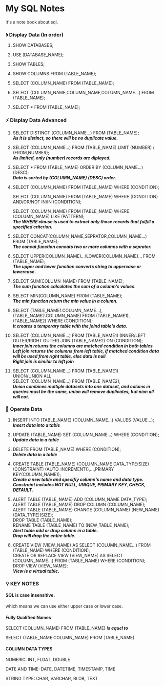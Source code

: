 # My SQL Notes

It's a note book about sql.

### :cyclone: Display Data (In order)

1. SHOW DATABASES;

2. USE (DATABASE_NAME);

3. SHOW TABLES;

4. SHOW COLUMNS FROM (TABLE_NAME);

5. SELECT (COLUMN_NAME) FROM (TABLE_NAME);

6. SELECT (COLUMN_NAME,COLUMN_NAME,COLUMN_NAME...) FROM (TABLE_NAME);

7. SELECT * FROM (TABLE_NAME);


### :zap: Display Data Advanced

1. SELECT DISTINCT (COLUMN_NAME...) FROM (TABLE_NAME);  
    **_As it is distinct, so there will be no duplicate value._**

2. SELECT (COLUMN_NAME...) FROM (TABLE_NAME) LIMIT (NUMBER) / (FROM,NUMBER);  
    **_As limited, only (number) records are diplayed._**

3. SELECT * FROM (TABLE_NAME) ORDER BY (COLUMN_NAME...) (DESC);  
    **_Data is sorted by (COLUMN_NAME) (DESC) order._**

4. SELECT (COLUMN_NAME) FROM (TABLE_NAME) WHERE (CONDITION);

   SELECT (COLUMN_NAME) FROM (TABLE_NAME) WHERE (CONDITION) AND/OR/NOT IN/IN (CONDITION);

   SELECT (COLUMN_NAME) FROM (TABLE_NAME) WHERE (COLUMN_NAME) LIKE (PATTERN);  
    **_The WHERE clause is used to extract only those records that fulfill a specified criterion._**

5. SELECT CONCAT(COLUMN_NAME,SEPRATOR,COLUMN_NAME...) FROM (TABLE_NAME);  
    **_The concat function concats two or more columns with a seprator._**

6. SELECT UPPER(COLUMN_NAME).../LOWER(COLUMN_NAME)... FROM (TABLE_NAME);  
    **_The upper and lower function converts string to uppercase or lowercase._**

7. SELECT SUM(COLUMN_NAME) FROM (TABLE_NAME);  
    **_The sum function calculates the sum of a column's values._**

8. SELECT MIN(COLUMN_NAME) FROM (TABLE_NAME);  
    **_The min function return the min value in a column._**

9. SELECT (TABLE_NAME1.COLUMN_NAME...),(TABLE_NAME2.COLUMN_NAME) FROM (TABLE_NAME1),(TABLE_NAME2) WHERE (CONDITION);  
    **_It creates a temporary table with the joind table's data._**

10. SELECT (COLUMN_NAME...) FROM (TABLE_NAME1) (INNER/LEFT OUTER/RIGHT OUTER) JOIN (TABLE_NAME2) ON (CONDITION);  
    **_Inner join returns the columns are matched condition in both tables_**  
    **_Left join returns the columns from left table, if matched condition data will be used from right table, else data is null_**  
    **_Right join is similar to left join_**  

11. SELECT (COLUMN_NAME...) FROM (TABLE_NAME1)  
    UNION/UNION ALL  
    SELECT (COLUMN_NAME...) FROM (TABLE_NAME2);  
    **_Union combines multiple datasets into one dataset, and colums in queries must be the same, union will remove duplicates, but nion all will not._**  

### :star2: Operate Data

1.  INSERT INTO (TABLE_NAME) (COLUMN_NAME...) VALUES (VALUE...);  
    **_Insert data into a table_**  

2.  UPDATE (TABLE_NAME) SET (COLUMN_NAME...) WHERE (CONDITION);  
    **_Update data in a table_**  

3.  DELETE FROM (TABLE_NAME) WHERE (CONDITION);  
    **_Delete data in a table_**  

4.  CREATE TABLE (TABLE_NAME)
    (COLUMN_NAME DATA_TYPE(SIZE) (CONSTRAINT) (AUTO_INCREMENT)),...,PRIMARY KEY(COLUMN_NAME));  
    **_Create a new table and specifiy column's name and data type._**  
    **_Constraint includes NOT NULL, UNIQUE, PRIMARY KEY, CHECK, DEFAULT._**

5.  ALERT TABLE (TABLE_NAME) ADD (COLUMN_NAME DATA_TYPE);  
    ALERT TABLE (TABLE_NAME) DROP COLUMN (COLUMN_NAME);  
    ALERT TABLE (TABLE_NAME) CHANGE (COLUMN_NAME) (NEW_NAME) (DATA_TYPE)(SIZE);  
    DROP TABLE (TABLE_NAME);  
    RENAME TABLE (TABLE_NAME) TO (NEW_TABLE_NAME);  
    **_Alert table add or drop column in a table._**   
    **_Drop will drop the entire table._**  

6.  CREATE VIEW (VIEW_NAME) AS SELECT (COLUMN_NAME...) FROM (TABLE_NAME) WHERE (CONDITION);  
    CREATE OR REPLACE VIEW (VIEW_NAME) AS SELECT (COLUMN_NAME...) FROM (TABLE_NAME) WHERE (CONDITION);  
    DROP VIEW (VIEW_NAME);  
    **_View is a virtual table._**  


### :bulb: KEY NOTES

#### SQL is case insensitive.

which means we can use either upper case or lower case.

#### Fully Qualified Names

SELECT (COLUMN_NAME) FROM (TABLE_NAME) **_is equel to_** 

SELECT (TABLE_NAME.COLUMN_NAME) FROM (TABLE_NAME) 

#### COLUMN DATA TYPES

NUMERIC: INT, FLOAT, DOUBLE 

DATE AND TIME: DATE, DATETIME, TIMESTAMP, TIME 

STRING TYPE: CHAR, VARCHAR, BLOB, TEXT 





